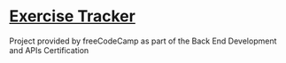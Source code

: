 # [Exercise Tracker](https://www.freecodecamp.org/learn/apis-and-microservices/apis-and-microservices-projects/exercise-tracker)
Project provided by freeCodeCamp as part of the Back End Development and APIs Certification
